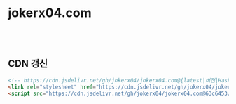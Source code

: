 # jokerx04.com
<br /><br />


## CDN 갱신
```html
<!-- https://cdn.jsdelivr.net/gh/jokerx04/jokerx04.com@{latest|버전|Hash 코드}/{파일경로 및 파일명} -->
<link rel="stylesheet" href="https://cdn.jsdelivr.net/gh/jokerx04/jokerx04.com@045977b/css/unify-v2.6.3.css" />
<script src="https://cdn.jsdelivr.net/gh/jokerx04/jokerx04.com@63c6453/js/unify-v2.6.3.js"></script>
```
<br /><br />
